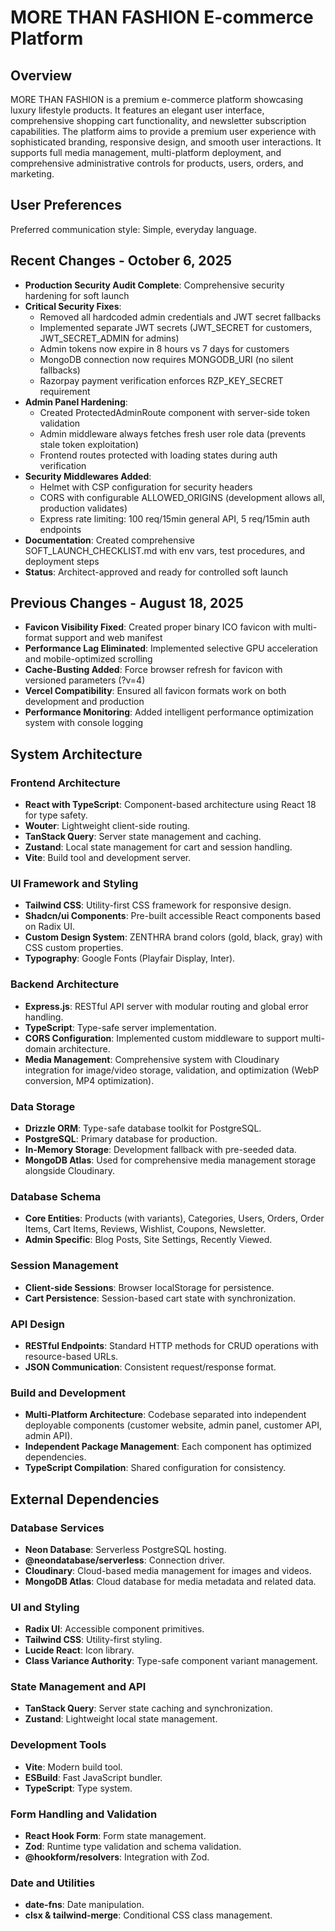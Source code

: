 # MORE THAN FASHION E-commerce Platform

## Overview
MORE THAN FASHION is a premium e-commerce platform showcasing luxury lifestyle products. It features an elegant user interface, comprehensive shopping cart functionality, and newsletter subscription capabilities. The platform aims to provide a premium user experience with sophisticated branding, responsive design, and smooth user interactions. It supports full media management, multi-platform deployment, and comprehensive administrative controls for products, users, orders, and marketing.

## User Preferences
Preferred communication style: Simple, everyday language.

## Recent Changes - October 6, 2025
- **Production Security Audit Complete**: Comprehensive security hardening for soft launch
- **Critical Security Fixes**:
  - Removed all hardcoded admin credentials and JWT secret fallbacks
  - Implemented separate JWT secrets (JWT_SECRET for customers, JWT_SECRET_ADMIN for admins)
  - Admin tokens now expire in 8 hours vs 7 days for customers
  - MongoDB connection now requires MONGODB_URI (no silent fallbacks)
  - Razorpay payment verification enforces RZP_KEY_SECRET requirement
- **Admin Panel Hardening**:
  - Created ProtectedAdminRoute component with server-side token validation
  - Admin middleware always fetches fresh user role data (prevents stale token exploitation)
  - Frontend routes protected with loading states during auth verification
- **Security Middlewares Added**:
  - Helmet with CSP configuration for security headers
  - CORS with configurable ALLOWED_ORIGINS (development allows all, production validates)
  - Express rate limiting: 100 req/15min general API, 5 req/15min auth endpoints
- **Documentation**: Created comprehensive SOFT_LAUNCH_CHECKLIST.md with env vars, test procedures, and deployment steps
- **Status**: Architect-approved and ready for controlled soft launch

## Previous Changes - August 18, 2025
- **Favicon Visibility Fixed**: Created proper binary ICO favicon with multi-format support and web manifest
- **Performance Lag Eliminated**: Implemented selective GPU acceleration and mobile-optimized scrolling
- **Cache-Busting Added**: Force browser refresh for favicon with versioned parameters (?v=4)
- **Vercel Compatibility**: Ensured all favicon formats work on both development and production
- **Performance Monitoring**: Added intelligent performance optimization system with console logging

## System Architecture

### Frontend Architecture
- **React with TypeScript**: Component-based architecture using React 18 for type safety.
- **Wouter**: Lightweight client-side routing.
- **TanStack Query**: Server state management and caching.
- **Zustand**: Local state management for cart and session handling.
- **Vite**: Build tool and development server.

### UI Framework and Styling
- **Tailwind CSS**: Utility-first CSS framework for responsive design.
- **Shadcn/ui Components**: Pre-built accessible React components based on Radix UI.
- **Custom Design System**: ZENTHRA brand colors (gold, black, gray) with CSS custom properties.
- **Typography**: Google Fonts (Playfair Display, Inter).

### Backend Architecture
- **Express.js**: RESTful API server with modular routing and global error handling.
- **TypeScript**: Type-safe server implementation.
- **CORS Configuration**: Implemented custom middleware to support multi-domain architecture.
- **Media Management**: Comprehensive system with Cloudinary integration for image/video storage, validation, and optimization (WebP conversion, MP4 optimization).

### Data Storage
- **Drizzle ORM**: Type-safe database toolkit for PostgreSQL.
- **PostgreSQL**: Primary database for production.
- **In-Memory Storage**: Development fallback with pre-seeded data.
- **MongoDB Atlas**: Used for comprehensive media management storage alongside Cloudinary.

### Database Schema
- **Core Entities**: Products (with variants), Categories, Users, Orders, Order Items, Cart Items, Reviews, Wishlist, Coupons, Newsletter.
- **Admin Specific**: Blog Posts, Site Settings, Recently Viewed.

### Session Management
- **Client-side Sessions**: Browser localStorage for persistence.
- **Cart Persistence**: Session-based cart state with synchronization.

### API Design
- **RESTful Endpoints**: Standard HTTP methods for CRUD operations with resource-based URLs.
- **JSON Communication**: Consistent request/response format.

### Build and Development
- **Multi-Platform Architecture**: Codebase separated into independent deployable components (customer website, admin panel, customer API, admin API).
- **Independent Package Management**: Each component has optimized dependencies.
- **TypeScript Compilation**: Shared configuration for consistency.

## External Dependencies

### Database Services
- **Neon Database**: Serverless PostgreSQL hosting.
- **@neondatabase/serverless**: Connection driver.
- **Cloudinary**: Cloud-based media management for images and videos.
- **MongoDB Atlas**: Cloud database for media metadata and related data.

### UI and Styling
- **Radix UI**: Accessible component primitives.
- **Tailwind CSS**: Utility-first styling.
- **Lucide React**: Icon library.
- **Class Variance Authority**: Type-safe component variant management.

### State Management and API
- **TanStack Query**: Server state caching and synchronization.
- **Zustand**: Lightweight local state management.

### Development Tools
- **Vite**: Modern build tool.
- **ESBuild**: Fast JavaScript bundler.
- **TypeScript**: Type system.

### Form Handling and Validation
- **React Hook Form**: Form state management.
- **Zod**: Runtime type validation and schema validation.
- **@hookform/resolvers**: Integration with Zod.

### Date and Utilities
- **date-fns**: Date manipulation.
- **clsx & tailwind-merge**: Conditional CSS class management.
```